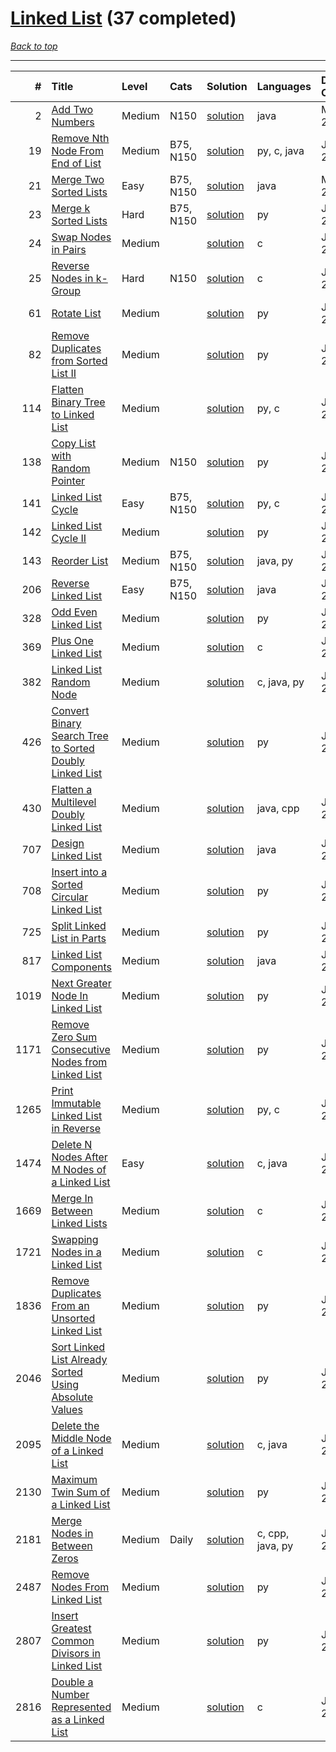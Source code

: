 # [Linked List](<https://leetcode.com/tag/Linked-List/>) (37 completed)

*[Back to top](<../../README.md>)*

------

|    # | Title                                                                                                                                              | Level   | Cats      | Solution                                                                          | Languages        | Date Complete   |
|-----:|:---------------------------------------------------------------------------------------------------------------------------------------------------|:--------|:----------|:----------------------------------------------------------------------------------|:-----------------|:----------------|
|    2 | [Add Two Numbers](<https://leetcode.com/problems/add-two-numbers>)                                                                                 | Medium  | N150      | [solution](<../_2. Add Two Numbers.md>)                                           | java             | May 22, 2024    |
|   19 | [Remove Nth Node From End of List](<https://leetcode.com/problems/remove-nth-node-from-end-of-list>)                                               | Medium  | B75, N150 | [solution](<../_19. Remove Nth Node From End of List.md>)                         | py, c, java      | Jun 06, 2024    |
|   21 | [Merge Two Sorted Lists](<https://leetcode.com/problems/merge-two-sorted-lists>)                                                                   | Easy    | B75, N150 | [solution](<../_21. Merge Two Sorted Lists.md>)                                   | java             | May 22, 2024    |
|   23 | [Merge k Sorted Lists](<https://leetcode.com/problems/merge-k-sorted-lists>)                                                                       | Hard    | B75, N150 | [solution](<../_23. Merge k Sorted Lists.md>)                                     | py               | Jun 17, 2024    |
|   24 | [Swap Nodes in Pairs](<https://leetcode.com/problems/swap-nodes-in-pairs>)                                                                         | Medium  |           | [solution](<../_24. Swap Nodes in Pairs.md>)                                      | c                | Jun 06, 2024    |
|   25 | [Reverse Nodes in k-Group](<https://leetcode.com/problems/reverse-nodes-in-k-group>)                                                               | Hard    | N150      | [solution](<../_25. Reverse Nodes in k-Group.md>)                                 | c                | Jun 06, 2024    |
|   61 | [Rotate List](<https://leetcode.com/problems/rotate-list>)                                                                                         | Medium  |           | [solution](<../_61. Rotate List.md>)                                              | py               | Jun 21, 2024    |
|   82 | [Remove Duplicates from Sorted List II](<https://leetcode.com/problems/remove-duplicates-from-sorted-list-ii>)                                     | Medium  |           | [solution](<../_82. Remove Duplicates from Sorted List II.md>)                    | py               | Jul 04, 2024    |
|  114 | [Flatten Binary Tree to Linked List](<https://leetcode.com/problems/flatten-binary-tree-to-linked-list>)                                           | Medium  |           | [solution](<../_114. Flatten Binary Tree to Linked List.md>)                      | py, c            | Jun 10, 2024    |
|  138 | [Copy List with Random Pointer](<https://leetcode.com/problems/copy-list-with-random-pointer>)                                                     | Medium  | N150      | [solution](<../_138. Copy List with Random Pointer.md>)                           | py               | Jun 27, 2024    |
|  141 | [Linked List Cycle](<https://leetcode.com/problems/linked-list-cycle>)                                                                             | Easy    | B75, N150 | [solution](<../_141. Linked List Cycle.md>)                                       | py, c            | Jun 03, 2024    |
|  142 | [Linked List Cycle II](<https://leetcode.com/problems/linked-list-cycle-ii>)                                                                       | Medium  |           | [solution](<../_142. Linked List Cycle II.md>)                                    | py               | Jun 25, 2024    |
|  143 | [Reorder List](<https://leetcode.com/problems/reorder-list>)                                                                                       | Medium  | B75, N150 | [solution](<../_143. Reorder List.md>)                                            | java, py         | Jun 10, 2024    |
|  206 | [Reverse Linked List](<https://leetcode.com/problems/reverse-linked-list>)                                                                         | Easy    | B75, N150 | [solution](<../_206. Reverse Linked List.md>)                                     | java             | Jun 27, 2024    |
|  328 | [Odd Even Linked List](<https://leetcode.com/problems/odd-even-linked-list>)                                                                       | Medium  |           | [solution](<../_328. Odd Even Linked List.md>)                                    | py               | Jun 21, 2024    |
|  369 | [Plus One Linked List](<https://leetcode.com/problems/plus-one-linked-list>)                                                                       | Medium  |           | [solution](<../_369. Plus One Linked List.md>)                                    | c                | Jul 04, 2024    |
|  382 | [Linked List Random Node](<https://leetcode.com/problems/linked-list-random-node>)                                                                 | Medium  |           | [solution](<../_382. Linked List Random Node.md>)                                 | c, java, py      | Jun 21, 2024    |
|  426 | [Convert Binary Search Tree to Sorted Doubly Linked List](<https://leetcode.com/problems/convert-binary-search-tree-to-sorted-doubly-linked-list>) | Medium  |           | [solution](<../_426. Convert Binary Search Tree to Sorted Doubly Linked List.md>) | py               | Jun 11, 2024    |
|  430 | [Flatten a Multilevel Doubly Linked List](<https://leetcode.com/problems/flatten-a-multilevel-doubly-linked-list>)                                 | Medium  |           | [solution](<../_430. Flatten a Multilevel Doubly Linked List.md>)                 | java, cpp        | Jun 26, 2024    |
|  707 | [Design Linked List](<https://leetcode.com/problems/design-linked-list>)                                                                           | Medium  |           | [solution](<../_707. Design Linked List.md>)                                      | java             | Jun 21, 2024    |
|  708 | [Insert into a Sorted Circular Linked List](<https://leetcode.com/problems/insert-into-a-sorted-circular-linked-list>)                             | Medium  |           | [solution](<../_708. Insert into a Sorted Circular Linked List.md>)               | py               | Jun 21, 2024    |
|  725 | [Split Linked List in Parts](<https://leetcode.com/problems/split-linked-list-in-parts>)                                                           | Medium  |           | [solution](<../_725. Split Linked List in Parts.md>)                              | py               | Jun 21, 2024    |
|  817 | [Linked List Components](<https://leetcode.com/problems/linked-list-components>)                                                                   | Medium  |           | [solution](<../_817. Linked List Components.md>)                                  | java             | Jul 04, 2024    |
| 1019 | [Next Greater Node In Linked List](<https://leetcode.com/problems/next-greater-node-in-linked-list>)                                               | Medium  |           | [solution](<../_1019. Next Greater Node In Linked List.md>)                       | py               | Jun 21, 2024    |
| 1171 | [Remove Zero Sum Consecutive Nodes from Linked List](<https://leetcode.com/problems/remove-zero-sum-consecutive-nodes-from-linked-list>)           | Medium  |           | [solution](<../_1171. Remove Zero Sum Consecutive Nodes from Linked List.md>)     | py               | Jun 15, 2024    |
| 1265 | [Print Immutable Linked List in Reverse](<https://leetcode.com/problems/print-immutable-linked-list-in-reverse>)                                   | Medium  |           | [solution](<../_1265. Print Immutable Linked List in Reverse.md>)                 | py, c            | Jun 06, 2024    |
| 1474 | [Delete N Nodes After M Nodes of a Linked List](<https://leetcode.com/problems/delete-n-nodes-after-m-nodes-of-a-linked-list>)                     | Easy    |           | [solution](<../_1474. Delete N Nodes After M Nodes of a Linked List.md>)          | c, java          | Jun 06, 2024    |
| 1669 | [Merge In Between Linked Lists](<https://leetcode.com/problems/merge-in-between-linked-lists>)                                                     | Medium  |           | [solution](<../_1669. Merge In Between Linked Lists.md>)                          | c                | Jun 24, 2024    |
| 1721 | [Swapping Nodes in a Linked List](<https://leetcode.com/problems/swapping-nodes-in-a-linked-list>)                                                 | Medium  |           | [solution](<../_1721. Swapping Nodes in a Linked List.md>)                        | c                | Jun 06, 2024    |
| 1836 | [Remove Duplicates From an Unsorted Linked List](<https://leetcode.com/problems/remove-duplicates-from-an-unsorted-linked-list>)                   | Medium  |           | [solution](<../_1836. Remove Duplicates From an Unsorted Linked List.md>)         | py               | Jul 04, 2024    |
| 2046 | [Sort Linked List Already Sorted Using Absolute Values](<https://leetcode.com/problems/sort-linked-list-already-sorted-using-absolute-values>)     | Medium  |           | [solution](<../_2046. Sort Linked List Already Sorted Using Absolute Values.md>)  | py               | Jul 04, 2024    |
| 2095 | [Delete the Middle Node of a Linked List](<https://leetcode.com/problems/delete-the-middle-node-of-a-linked-list>)                                 | Medium  |           | [solution](<../_2095. Delete the Middle Node of a Linked List.md>)                | c, java          | Jun 06, 2024    |
| 2130 | [Maximum Twin Sum of a Linked List](<https://leetcode.com/problems/maximum-twin-sum-of-a-linked-list>)                                             | Medium  |           | [solution](<../_2130. Maximum Twin Sum of a Linked List.md>)                      | py               | Jun 20, 2024    |
| 2181 | [Merge Nodes in Between Zeros](<https://leetcode.com/problems/merge-nodes-in-between-zeros>)                                                       | Medium  | Daily     | [solution](<../_2181. Merge Nodes in Between Zeros.md>)                           | c, cpp, java, py | Jul 03, 2024    |
| 2487 | [Remove Nodes From Linked List](<https://leetcode.com/problems/remove-nodes-from-linked-list>)                                                     | Medium  |           | [solution](<../_2487. Remove Nodes From Linked List.md>)                          | py               | Jun 11, 2024    |
| 2807 | [Insert Greatest Common Divisors in Linked List](<https://leetcode.com/problems/insert-greatest-common-divisors-in-linked-list>)                   | Medium  |           | [solution](<../_2807. Insert Greatest Common Divisors in Linked List.md>)         | py               | Jun 12, 2024    |
| 2816 | [Double a Number Represented as a Linked List](<https://leetcode.com/problems/double-a-number-represented-as-a-linked-list>)                       | Medium  |           | [solution](<../_2816. Double a Number Represented as a Linked List.md>)           | c                | Jul 04, 2024    |